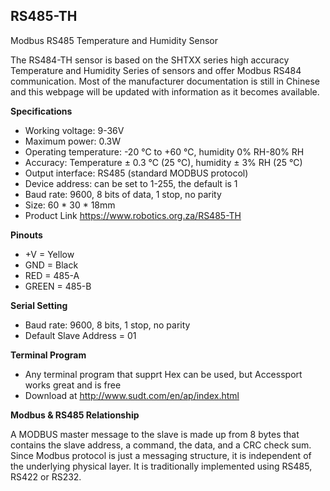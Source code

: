 ## RS485-TH
Modbus RS485 Temperature and Humidity Sensor

The RS484-TH sensor is based on the SHTXX series high accuracy Temperature and Humidity Series of sensors and offer  Modbus RS484 communication. Most of the manufacturer documentation is still in Chinese and this webpage will be updated with information as it becomes available.

**Specifications** 

- Working voltage: 9-36V
- Maximum power: 0.3W
- Operating temperature: -20 ℃ to +60 ℃, humidity 0% RH-80% RH
- Accuracy: Temperature ± 0.3 ℃ (25 ℃), humidity ± 3% RH (25 ℃)
- Output interface: RS485 (standard MODBUS protocol)
- Device address: can be set to 1-255, the default is 1
- Baud rate: 9600, 8 bits of data, 1 stop, no parity
- Size: 60 * 30 * 18mm
- Product Link https://www.robotics.org.za/RS485-TH

**Pinouts**

- +V = Yellow
- GND = Black
- RED = 485-A
- GREEN = 485-B

**Serial Setting**

- Baud rate: 9600, 8 bits, 1 stop, no parity
- Default Slave Address = 01

**Terminal Program**
- Any terminal program that supprt Hex can be used, but Accessport works great and is free 
- Download at http://www.sudt.com/en/ap/index.html

**Modbus & RS485 Relationship**

A MODBUS master message to the slave is made up from 8 bytes that contains the slave address, a command, the data, and a CRC check sum.
Since Modbus protocol is just a messaging structure, it is independent of the underlying physical layer. It is traditionally implemented 
using RS485, RS422 or RS232.  



